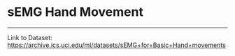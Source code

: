 # sEMG Hand Movement
-----------------------
Link to Dataset: https://archive.ics.uci.edu/ml/datasets/sEMG+for+Basic+Hand+movements
